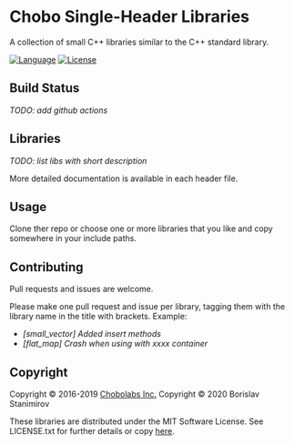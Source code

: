 Chobo Single-Header Libraries
=============================

A collection of small C++ libraries similar to the C++ standard library.

[![Language](https://img.shields.io/badge/language-C++-blue.svg)](https://isocpp.org/) [![License](https://img.shields.io/badge/license-MIT-blue.svg)](https://opensource.org/licenses/MIT)

## Build Status

*TODO: add github actions*

## Libraries

*TODO: list libs with short description*

More detailed documentation is available in each header file.

## Usage

Clone ther repo or choose one or more libraries that you like and copy somewhere in your include paths.

## Contributing

Pull requests and issues are welcome.

Please make one pull request and issue per library, tagging them with the library name in the title with brackets. Example:

* *[small_vector] Added insert methods*
* *[flat_map] Crash when using with xxxx container*

## Copyright

Copyright &copy; 2016-2019 [Chobolabs Inc.](http://www.chobolabs.com/)
Copyright &copy; 2020 Borislav Stanimirov

These libraries are distributed under the MIT Software License. See LICENSE.txt for further details or copy [here](http://opensource.org/licenses/MIT).
